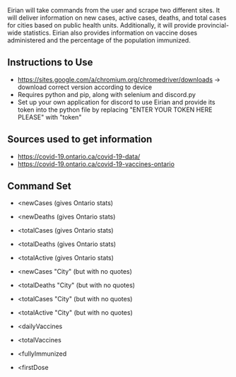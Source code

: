 Eirian will take commands from the user and scrape two different sites. It will deliver information on new cases, active cases, deaths, and total cases for cities based on public health units. Additionally, it will provide provincial-wide statistics. Eirian also provides information on vaccine doses administered and the percentage of the population immunized.

## **Instructions to Use** 
- https://sites.google.com/a/chromium.org/chromedriver/downloads
          -> download correct version according to device
- Requires python and pip, along with selenium and discord.py
- Set up your own application for discord to use Eirian and provide its token into the python file by replacing "ENTER YOUR TOKEN HERE PLEASE" with  "token"


## **Sources used to get information**
- https://covid-19.ontario.ca/covid-19-data/
- https://covid-19.ontario.ca/covid-19-vaccines-ontario

## **Command Set**
- <newCases (gives Ontario stats)
- <newDeaths (gives Ontario stats)
- <totalCases (gives Ontario stats)
- <totalDeaths (gives Ontario stats)
- <totalActive (gives Ontario stats)

- <newCases "City" (but with no quotes)
- <totalDeaths "City" (but with no quotes)
- <totalCases "City" (but with no quotes)
- <totalActive "City" (but with no quotes)

- <dailyVaccines
- <totalVaccines
- <fullyImmunized
- <firstDose
